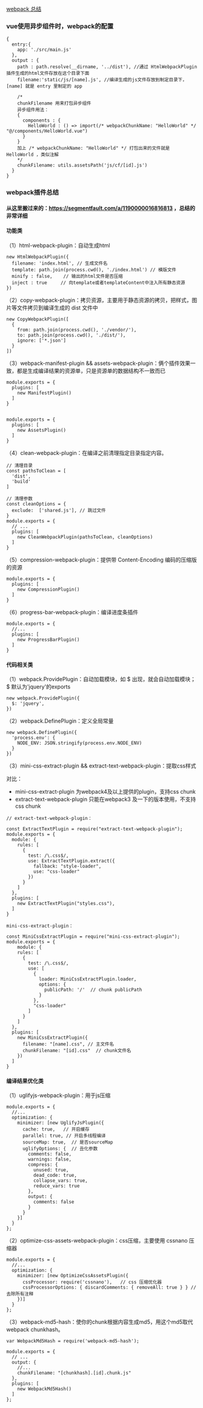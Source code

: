 <a href="https://zhuanlan.zhihu.com/p/99959392?utm_source=wechat_session&utm_medium=social&utm_oi=1052569979358179328&from=singlemessage">webpack 总结</a>

### vue使用异步组件时，webpack的配置

```
{
  entry:{
    app: './src/main.js'
  },
  output : {
    path : path.resolve(__dirname, '../dist'), //通过 HtmlWebpackPlugin 插件生成的html文件存放在这个目录下面
    filename:'static/js/[name].js', //编译生成的js文件存放到制定目录下，[name] 就是 entry 里制定的 app
    
    /*
    chunkFilename 用来打包异步组件
    异步组件用法：
    {
      components : {
        HelloWorld : () => import(/* webpackChunkName: "HelloWorld" */ "@/components/HelloWorld.vue")
      }
    }
    加上 /* webpackChunkName: "HelloWorld" */ 打包出来的文件就是 HelloWorld ，类似注解
    */
    chunkFilename: utils.assetsPath('js/cf/[id].js')  
  }
}
```


### webpack插件总结

#### 从这里搬过来的：https://segmentfault.com/a/1190000016816813 ，总结的非常详细

#### 功能类

（1）html-webpack-plugin：自动生成html

```
new HtmlWebpackPlugin({
  filename: 'index.html', // 生成文件名
  template: path.join(process.cwd(), './index.html') // 模版文件
  minify : false,    // 输出的html文件是否压缩
  inject : true     // 向template或者templateContent中注入所有静态资源
})
```

（2）copy-webpack-plugin：拷贝资源，主要用于静态资源的拷贝，把样式，图片等文件拷贝到编译生成的 dist 文件中

```
new CopyWebpackPlugin([
  {
    from: path.join(process.cwd(), './vendor/'),
    to: path.join(process.cwd(), './dist/'),
    ignore: ['*.json']
  }
])
```

（3）webpack-manifest-plugin && assets-webpack-plugin：俩个插件效果一致，都是生成编译结果的资源单，只是资源单的数据结构不一致而已

```
module.exports = {
  plugins: [
    new ManifestPlugin()
  ]
}


module.exports = {
  plugins: [
    new AssetsPlugin()
  ]
}
```

（4）clean-webpack-plugin：在编译之前清理指定目录指定内容。

```
// 清理目录
const pathsToClean = [
  'dist',
  'build'
]
 
// 清理参数
const cleanOptions = {
  exclude:  ['shared.js'], // 跳过文件
}
module.exports = {
  // ...
  plugins: [
    new CleanWebpackPlugin(pathsToClean, cleanOptions)
  ]
}
```

（5）compression-webpack-plugin：提供带 Content-Encoding 编码的压缩版的资源

```
module.exports = {
  plugins: [
    new CompressionPlugin()
  ]
}
```

（6）progress-bar-webpack-plugin：编译进度条插件

```
module.exports = {
  //...
  plugins: [
    new ProgressBarPlugin()
  ]
}
```

#### 代码相关类

（1）webpack.ProvidePlugin：自动加载模块，如 $ 出现，就会自动加载模块；$ 默认为'jquery'的exports

```
new webpack.ProvidePlugin({
  $: 'jquery',
})
```

（2）webpack.DefinePlugin：定义全局常量

```
new webpack.DefinePlugin({
  'process.env': {
    NODE_ENV: JSON.stringify(process.env.NODE_ENV)
  }
})
```

（3）mini-css-extract-plugin && extract-text-webpack-plugin：提取css样式

对比：

<ul>
  <li>mini-css-extract-plugin 为webpack4及以上提供的plugin，支持css chunk</li>
  <li>extract-text-webpack-plugin 只能在webpack3 及一下的版本使用，不支持css chunk</li>
</ul>  

```
// extract-text-webpack-plugin：

const ExtractTextPlugin = require("extract-text-webpack-plugin");
module.exports = {
  module: {
    rules: [
      {
        test: /\.css$/,
        use: ExtractTextPlugin.extract({
          fallback: "style-loader",
          use: "css-loader"
        })
      }
    ]
  },
  plugins: [
    new ExtractTextPlugin("styles.css"),
  ]
}
```

```
mini-css-extract-plugin：

const MiniCssExtractPlugin = require("mini-css-extract-plugin");
module.exports = {
    module: {
    rules: [
      {
        test: /\.css$/,
        use: [
          {
            loader: MiniCssExtractPlugin.loader,
            options: {
              publicPath: '/'  // chunk publicPath
            }
          },
          "css-loader"
        ]
      }
    ]
  },
  plugins: [
    new MiniCssExtractPlugin({
      filename: "[name].css", // 主文件名
      chunkFilename: "[id].css"  // chunk文件名
    })
  ]
}
```

#### 编译结果优化类

（1）uglifyjs-webpack-plugin：用于js压缩

```
module.exports = {
  //...
  optimization: {
    minimizer: [new UglifyJsPlugin({
      cache: true,   // 开启缓存
      parallel: true, // 开启多线程编译
      sourceMap: true,  // 是否sourceMap
      uglifyOptions: {  // 丑化参数
        comments: false,
        warnings: false,
        compress: {
          unused: true,
          dead_code: true,
          collapse_vars: true,
          reduce_vars: true
        },
        output: {
          comments: false
        }
      }
    }]
  }
};
```

（2）optimize-css-assets-webpack-plugin：css压缩，主要使用 cssnano 压缩器

```
module.exports = {
  //...
  optimization: {
    minimizer: [new OptimizeCssAssetsPlugin({
      cssProcessor: require('cssnano'),   // css 压缩优化器
      cssProcessorOptions: { discardComments: { removeAll: true } } // 去除所有注释
    })]
  }
};
```

（3）webpack-md5-hash：使你的chunk根据内容生成md5，用这个md5取代 webpack chunkhash。

```
var WebpackMd5Hash = require('webpack-md5-hash');
 
module.exports = {
  // ...
  output: {
    //...
    chunkFilename: "[chunkhash].[id].chunk.js"
  },
  plugins: [
    new WebpackMd5Hash()
  ]
};
```








